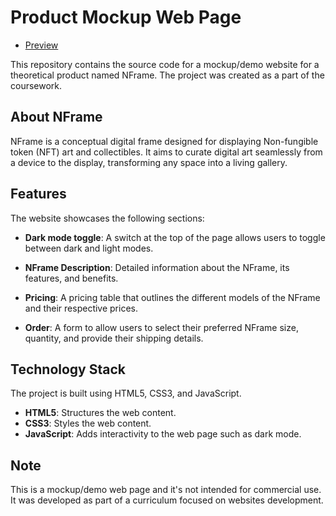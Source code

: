# Product Mockup Web Page 
- [Preview](http://stuwrk.nti.tul.cz/~jaroslav.pryjmak/sp/)

This repository contains the source code for a mockup/demo website for a theoretical product named NFrame. The project was created as a part of the coursework.

## About NFrame
NFrame is a conceptual digital frame designed for displaying Non-fungible token (NFT) art and collectibles. It aims to curate digital art seamlessly from a device to the display, transforming any space into a living gallery.

## Features

The website showcases the following sections:

- **Dark mode toggle**: A switch at the top of the page allows users to toggle between dark and light modes.

- **NFrame Description**: Detailed information about the NFrame, its features, and benefits.

- **Pricing**: A pricing table that outlines the different models of the NFrame and their respective prices.

- **Order**: A form to allow users to select their preferred NFrame size, quantity, and provide their shipping details.

## Technology Stack

The project is built using HTML5, CSS3, and JavaScript.

- **HTML5**: Structures the web content.
- **CSS3**: Styles the web content.
- **JavaScript**: Adds interactivity to the web page such as dark mode.

## Note

This is a mockup/demo web page and it's not intended for commercial use. It was developed as part of a curriculum focused on websites development.
